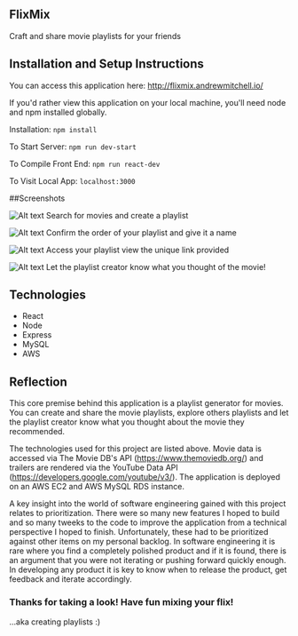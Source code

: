 ## FlixMix
Craft and share movie playlists for your friends

## Installation and Setup Instructions
You can access this application here: http://flixmix.andrewmitchell.io/

If you'd rather view this application on your local machine, you'll need node and npm installed globally.

Installation:
`npm install`

To Start Server: 
`npm run dev-start`

To Compile Front End:
`npm run react-dev`

To Visit Local App:
`localhost:3000`


##Screenshots 

![Alt text](https://media.giphy.com/media/5hs0zfQwKk2swMG5yN/giphy.gif "Home Page")
Search for movies and create a playlist


![Alt text](https://media.giphy.com/media/3ZZanjywkz88GA6UCr/giphy.gif "Playlist Creation")
Confirm the order of your playlist and give it a name

![Alt text](https://media.giphy.com/media/d5zCxr7RfolkL46AgU/giphy.gif "Playlist View")
Access your playlist view the unique link provided

![Alt text](https://media.giphy.com/media/5kFmadkTViKUR85ayS/giphy.gif "Playlist Comment")
Let the playlist creator know what you thought of the movie!


## Technologies
- React
- Node
- Express
- MySQL
- AWS

## Reflection
This core premise behind this application is a playlist generator for movies.  You can create and share the movie playlists, explore others playlists and let the playlist creator know what you thought about the movie they recommended.

The technologies used for this project are listed above.  Movie data is accessed via The Movie DB's API (https://www.themoviedb.org/) and trailers are rendered via the YouTube Data API (https://developers.google.com/youtube/v3/).  The application is deployed on an AWS EC2 and AWS MySQL RDS instance.  

A key insight into the world of software engineering gained with this project relates to prioritization.  There were so many new features I hoped to build and so many tweeks to the code to improve the application from a technical perspective I hoped to finish.  Unfortunately, these had to be prioritized against other items on my personal backlog.  In software engineering it is rare where you find a completely polished product and if it is found, there is an argument that you were not iterating or pushing forward quickly enough.  In developing any product it is key to know when to release the product, get feedback and iterate accordingly.


### Thanks for taking a look!  Have fun mixing your flix! 
...aka creating playlists :)

